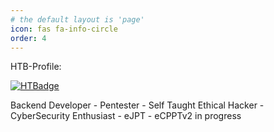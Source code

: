 ```yaml
---
# the default layout is 'page'
icon: fas fa-info-circle
order: 4
---
```


HTB-Profile:

[![HTBadge](http://www.hackthebox.eu/badge/image/1031765)](https://www.hackthebox.eu/profile/1031765)

Backend Developer - Pentester - Self Taught Ethical Hacker - CyberSecurity Enthusiast - eJPT - eCPPTv2 in progress


